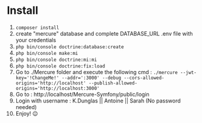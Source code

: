 # Install
1) `composer install`
2) create "mercure" database and complete DATABASE_URL .env file with your credentials
3) `php bin/console doctrine:database:create`
4) `php bin/console make:mi`
5) `php bin/console doctrine:mi:mi`
6) `php bin/console doctrine:fix:load`
7) Go to ./Mercure folder and execute the following cmd : `./mercure --jwt-key='!ChangeMe!' --addr=':3000' --debug --cors-allowed-origins='http://localhost' --publish-allowed-origins='http://localhost:3000'`
8) Go to : http://localhost/Mercure-Symfony/public/login
9) Login with username : K.Dunglas || Antoine || Sarah (No password needed)
10) Enjoy!  😉